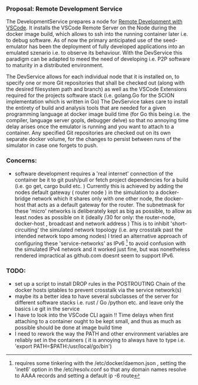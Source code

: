 ### Proposal: Remote Development Service

The DevelopmentService prepares a node for [Remote Development with VSCode](https://code.visualstudio.com/docs/remote/remote-overview).
It installs the VSCode Remote Server on the Node during the docker image build, which allows to ssh into the running container later i.e. to debug software.
As of now the primary anticipated use of the seed-emulator has been the deployment of fully developed applications into an emulated szenario i.e. to observe its behaviour.
With the DevService this paradigm can be adapted to meed the need of developing i.e. P2P software to maturity in a distributed environment.

The DevService allows for each individual node that it is installed on, to specify one or more Git repositories that shall be checked out (along with the desired filesystem path and branch) as well as the VSCode Extensions required for the projects software stack (i.e. golang.Go for the SCION implementation which is written in Go)
The DevService takes care to install the entirety of build and analysis tools that are needed for a given programming language at docker image build time (for Go this being i.e. the compiler, language server gopls, debugger delve) so that no annoying time delay arises once the emulator is running and you want to attach to a container. 
Any specified Git repositories are checked out on its own separate docker volume, for the changes to persist between runs of the simulator in case one forgets to push.

### Concerns:
- software development requires a 'real internet' connection of the container be it to git push/pull or fetch project dependencies for a build (i.e. go get, cargo build etc. ) Currently this is achieved by adding the nodes default gateway ( router node ) in the simulation to a docker-bridge network which it shares only with one other node, the docker-host that acts as a default gateway for the router. The subnetmask for these 'micro' networks is deliberately kept as big as possible, 
    to allow as least nodes as possible on it (ideally /30 for only: the router-node, docker-host , broadcast and network address )
    This is to inhibit 'short-circuiting' the simulated network topology (i.e. any crosstalk past the intended network topo among nodes)
    I tried an alternative approach of configuring these 'service-networks' as IPv6 [^1] to avoid confusion with the simulated IPv4 network and it worked just fine, but was nonetheless rendered impractical as github.com doesnt seem to support IPv6.

[^1]: requires some tinkering with the /etc/docker/daemon.json , setting the 'inet6' option in the /etc/resolv.conf so that any domain names resolve to AAAA records and setting a default ip -6 route 

### TODO:
- set up a script to install DROP rules in the POSTROUTING Chain of the docker hosts iptables to prevent crosstalk via the service network(s) 
- maybe its a better idea to have several subclasses of the server for different software stacks i.e. rust / Go /python etc. and leave only the basics i.e git in the service
- I have to look into the VSCode CLI again !! Time delays when first attaching to a container ought to be kept small, and thus as much as possible should be done at image build time
- I need to rework the way the PATH and other environment variables are reliably set in the containers ( it is annoying to always have to type i.e. 'export PATH=$PATH:/usr/local/go/bin')

